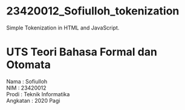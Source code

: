 # 23420012_Sofiulloh_tokenization
Simple Tokenization in HTML and JavaScript.

# UTS Teori Bahasa Formal dan Otomata

Nama      : Sofiulloh</br>
NIM       : 23420012</br>
Prodi     : Teknik Informatika</br>
Angkatan  : 2020 Pagi</br>
